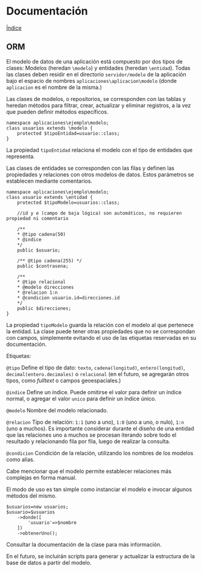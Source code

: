 # Documentación

[Índice](indice.md)

## ORM

El modelo de datos de una aplicación está compuesto por dos tipos de clases: Modelos (heredan `\modelo`) y entidades (heredan `\entidad`). Todas las clases deben residir en el directorio `servidor/modelo` de la aplicación bajo el espacio de nombres `aplicaciones\aplicacion\modelo` (donde `aplicacion` es el nombre de la misma.)

Las clases de modelos, o repositorios, se corresponden con las tablas y heredan métodos para filtrar, crear, actualizar y eliminar registros, a la vez que pueden definir métodos específicos.

    namespace aplicaciones\ejemplo\modelo;
    class usuarios extends \modelo {
        protected $tipoEntidad=usuario::class;
    }

La propiedad `tipoEntidad` relaciona el modelo con el tipo de entidades que representa.

Las clases de entidades se corresponden con las filas y definen las propiedades y relaciones con otros modelos de datos. Estos parámetros se establecen mediante comentarios.

    namespace aplicaciones\ejemplo\modelo;
    class usuario extends \entidad {
        protected $tipoModelo=usuarios::class;

        //id y e (campo de baja lógica) son automáticos, no requieren propiedad ni comentario

        /**
        * @tipo cadena(50)
        * @indice
        */
        public $usuario;

        /** @tipo cadena(255) */
        public $contrasena;

        /**
        * @tipo relacional
        * @modelo direcciones
        * @relacion 1:n
        * @condicion usuario.id=direcciones.id
        */
        public $direcciones;
    }

La propiedad `tipoModelo` guarda la relación con el modelo al que pertenece la entidad. La clase puede tener otras propiedades que no se correspondan con campos, simplemente evitando el uso de las etiquetas reservadas en su documentación.

Etiquetas:

`@tipo` Define el tipo de dato: `texto`, `cadena(longitud)`, `entero(longitud)`, `decimal(entero.decimales)` o `relacional` (en el futuro, se agregarán otros tipos, como *fulltext* o campos geoespaciales.)

`@indice` Define un índice. Puede omitirse el valor para definir un índice normal, o agregar el valor `unico` para definir un índice único.

`@modelo` Nombre del modelo relacionado.

`@relacion` Tipo de relación: `1:1` (uno a uno), `1:0` (uno a uno, o nulo), `1:n` (uno a muchos). Es importante considerar durante el diseño de una entidad que las relaciones uno a muchos se procesan iterando sobre todo el resultado y relacionando fila por fila, luego de realizar la consulta.

`@condicion` Condición de la relación, utilizando los nombres de los modelos como alias.

Cabe mencionar que el modelo permite establecer relaciones más complejas en forma manual.

El modo de uso es tan simple como instanciar el modelo e invocar algunos métodos del mismo.

    $usuarios=new usuarios;
    $usuario=$usuarios
        ->donde([
            'usuario'=>$nombre
        ])
        ->obtenerUno();

Consultar la documentación de la clase para más información.

En el futuro, se incluirán scripts para generar y actualizar la estructura de la base de datos a partir del modelo.